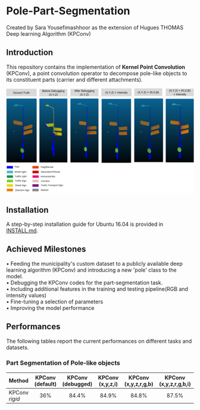 # Pole-Part-Segmentation

Created by Sara Yousefimashhoor as the extension of Hugues THOMAS Deep learning Algorithm (KPConv)

## Introduction


This repository contains the implementation of **Kernel Point Convolution** (KPConv), a point convolution operator 
to decompose pole-like objects to its constituent parts (carrier and different attachments). 


![Intro figure](https://github.com/Amsterdam-Internships/Pole-Part-Segmentation/blob/master/Picture1.png)


## Installation

A step-by-step installation guide for Ubuntu 16.04 is provided in [INSTALL.md](./INSTALL.md). 


## Achieved Milestones

•	Feeding the municipality's custom dataset to a publicly available deep learning algorithm (KPConv) and introducing a new 'pole' class to the model. <br />
•	Debugging the KPConv codes for the part-segmentation task.<br />
•	Including additional features in the training and testing pipeline(RGB and intensity values)<br />
•	Fine-tuning a selection of parameters <br />
•	Improving the model performance

 

## Performances

The following tables report the current performances on different tasks and datasets. 

### Part Segmentation of Pole-like objects 

| Method | KPConv (default) | KPConv (debugged) | KPConv (x,y,z,i) |  KPConv (x,y,z,r,g,b) | KPConv (x,y,z,r,g,b,i) |
| :--- | :---: | :---: | :---: | :---: | :---: |
| KPConv _rigid_      | 36% |  84.4%  |  84.9%  |  84.8%  | 87.5% 


